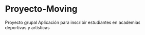 # Proyecto-Moving
Proyecto grupal
Aplicación para inscribir estudiantes en academias deportivas y artísticas


